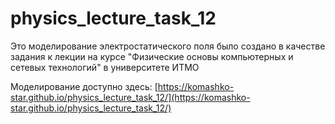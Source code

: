 # physics_lecture_task_12

Это моделирование электростатического поля было создано в качестве задания к лекции на курсе "Физические основы компьютерных и сетевых технологий" в университете ИТМО

Моделирование доступно здесь: [https://komashko-star.github.io/physics_lecture_task_12/](https://komashko-star.github.io/physics_lecture_task_12/)
